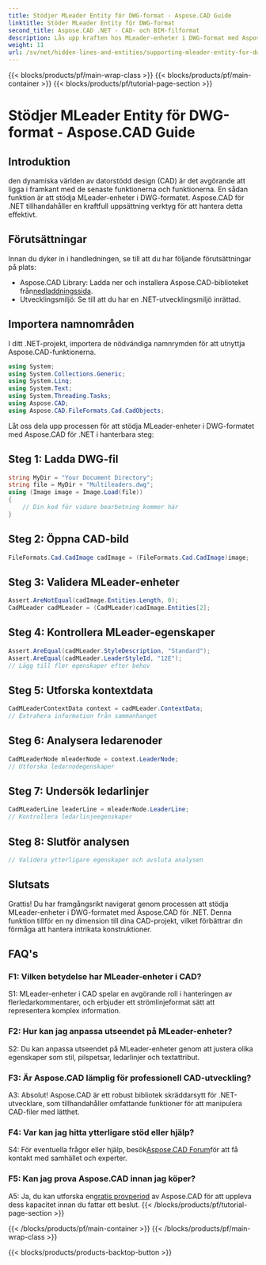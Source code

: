 ```yaml
---
title: Stödjer MLeader Entity för DWG-format - Aspose.CAD Guide
linktitle: Stöder MLeader Entity för DWG-format
second_title: Aspose.CAD .NET - CAD- och BIM-filformat
description: Lås upp kraften hos MLeader-enheter i DWG-format med Aspose.CAD för .NET. Lyft dina CAD-projekt utan ansträngning.
weight: 11
url: /sv/net/hidden-lines-and-entities/supporting-mleader-entity-for-dwg-format/
---
```


{{< blocks/products/pf/main-wrap-class >}}
{{< blocks/products/pf/main-container >}}
{{< blocks/products/pf/tutorial-page-section >}}

# Stödjer MLeader Entity för DWG-format - Aspose.CAD Guide

## Introduktion

den dynamiska världen av datorstödd design (CAD) är det avgörande att ligga i framkant med de senaste funktionerna och funktionerna. En sådan funktion är att stödja MLeader-enheter i DWG-formatet. Aspose.CAD för .NET tillhandahåller en kraftfull uppsättning verktyg för att hantera detta effektivt.

## Förutsättningar

Innan du dyker in i handledningen, se till att du har följande förutsättningar på plats:

-  Aspose.CAD Library: Ladda ner och installera Aspose.CAD-biblioteket från[nedladdningssida](https://releases.aspose.com/cad/net/).
- Utvecklingsmiljö: Se till att du har en .NET-utvecklingsmiljö inrättad.

## Importera namnområden

I ditt .NET-projekt, importera de nödvändiga namnrymden för att utnyttja Aspose.CAD-funktionerna.

```csharp
using System;
using System.Collections.Generic;
using System.Linq;
using System.Text;
using System.Threading.Tasks;
using Aspose.CAD;
using Aspose.CAD.FileFormats.Cad.CadObjects;
```

Låt oss dela upp processen för att stödja MLeader-enheter i DWG-formatet med Aspose.CAD för .NET i hanterbara steg:

## Steg 1: Ladda DWG-fil

```csharp
string MyDir = "Your Document Directory";
string file = MyDir + "Multileaders.dwg";
using (Image image = Image.Load(file))
{
    // Din kod för vidare bearbetning kommer här
}
```

## Steg 2: Öppna CAD-bild

```csharp
FileFormats.Cad.CadImage cadImage = (FileFormats.Cad.CadImage)image;
```

## Steg 3: Validera MLeader-enheter

```csharp
Assert.AreNotEqual(cadImage.Entities.Length, 0);
CadMLeader cadMLeader = (CadMLeader)cadImage.Entities[2];
```

## Steg 4: Kontrollera MLeader-egenskaper

```csharp
Assert.AreEqual(cadMLeader.StyleDescription, "Standard");
Assert.AreEqual(cadMLeader.LeaderStyleId, "12E");
// Lägg till fler egenskaper efter behov
```

## Steg 5: Utforska kontextdata

```csharp
CadMLeaderContextData context = cadMLeader.ContextData;
// Extrahera information från sammanhanget
```

## Steg 6: Analysera ledarenoder

```csharp
CadMLeaderNode mleaderNode = context.LeaderNode;
// Utforska ledarnodegenskaper
```

## Steg 7: Undersök ledarlinjer

```csharp
CadMLeaderLine leaderLine = mleaderNode.LeaderLine;
// Kontrollera ledarlinjeegenskaper
```

## Steg 8: Slutför analysen

```csharp
// Validera ytterligare egenskaper och avsluta analysen
```

## Slutsats

Grattis! Du har framgångsrikt navigerat genom processen att stödja MLeader-enheter i DWG-formatet med Aspose.CAD för .NET. Denna funktion tillför en ny dimension till dina CAD-projekt, vilket förbättrar din förmåga att hantera intrikata konstruktioner.

## FAQ's

### F1: Vilken betydelse har MLeader-enheter i CAD?

S1: MLeader-enheter i CAD spelar en avgörande roll i hanteringen av flerledarkommentarer, och erbjuder ett strömlinjeformat sätt att representera komplex information.

### F2: Hur kan jag anpassa utseendet på MLeader-enheter?

S2: Du kan anpassa utseendet på MLeader-enheter genom att justera olika egenskaper som stil, pilspetsar, ledarlinjer och textattribut.

### F3: Är Aspose.CAD lämplig för professionell CAD-utveckling?

A3: Absolut! Aspose.CAD är ett robust bibliotek skräddarsytt för .NET-utvecklare, som tillhandahåller omfattande funktioner för att manipulera CAD-filer med lätthet.

### F4: Var kan jag hitta ytterligare stöd eller hjälp?

S4: För eventuella frågor eller hjälp, besök[Aspose.CAD Forum](https://forum.aspose.com/c/cad/19)för att få kontakt med samhället och experter.

### F5: Kan jag prova Aspose.CAD innan jag köper?

 A5: Ja, du kan utforska en[gratis provperiod](https://releases.aspose.com/) av Aspose.CAD för att uppleva dess kapacitet innan du fattar ett beslut.
{{< /blocks/products/pf/tutorial-page-section >}}

{{< /blocks/products/pf/main-container >}}
{{< /blocks/products/pf/main-wrap-class >}}

{{< blocks/products/products-backtop-button >}}
